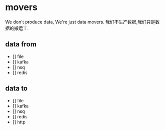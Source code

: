 # movers
We don't produce data, We're just data movers.
我们不生产数据,我们只是数据的搬运工.

## data from
- [] file
- [] kafka
- [] nsq
- [] redis

## data to
- [] file
- [] kafka
- [] nsq
- [] redis
- [] http
